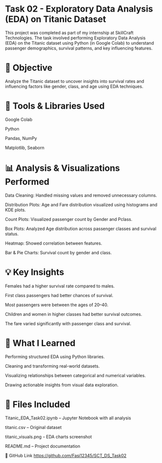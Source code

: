 # Task 02 - Exploratory Data Analysis (EDA) on Titanic Dataset
This project was completed as part of my internship at SkillCraft Technologies.
The task involved performing Exploratory Data Analysis (EDA) on the Titanic dataset using Python (in Google Colab) to understand passenger demographics, survival patterns, and key influencing features.

# 📌 Objective
Analyze the Titanic dataset to uncover insights into survival rates and influencing factors like gender, class, and age using EDA techniques.

# 🧰 Tools & Libraries Used
Google Colab

Python

Pandas, NumPy

Matplotlib, Seaborn

# 📊 Analysis & Visualizations Performed
Data Cleaning: Handled missing values and removed unnecessary columns.

Distribution Plots: Age and Fare distribution visualized using histograms and KDE plots.

Count Plots: Visualized passenger count by Gender and Pclass.

Box Plots: Analyzed Age distribution across passenger classes and survival status.

Heatmap: Showed correlation between features.

Bar & Pie Charts: Survival count by gender and class.

# 💡 Key Insights
Females had a higher survival rate compared to males.

First class passengers had better chances of survival.

Most passengers were between the ages of 20–40.

Children and women in higher classes had better survival outcomes.

The fare varied significantly with passenger class and survival.

# 🧠 What I Learned
Performing structured EDA using Python libraries.

Cleaning and transforming real-world datasets.

Visualizing relationships between categorical and numerical variables.

Drawing actionable insights from visual data exploration.

# 📁 Files Included
Titanic_EDA_Task02.ipynb – Jupyter Notebook with all analysis

titanic.csv – Original dataset

titanic_visuals.png – EDA charts screenshot

README.md – Project documentation

🔗 GitHub Link
https://github.com/Fasi12345/SCT_DS_Task02

